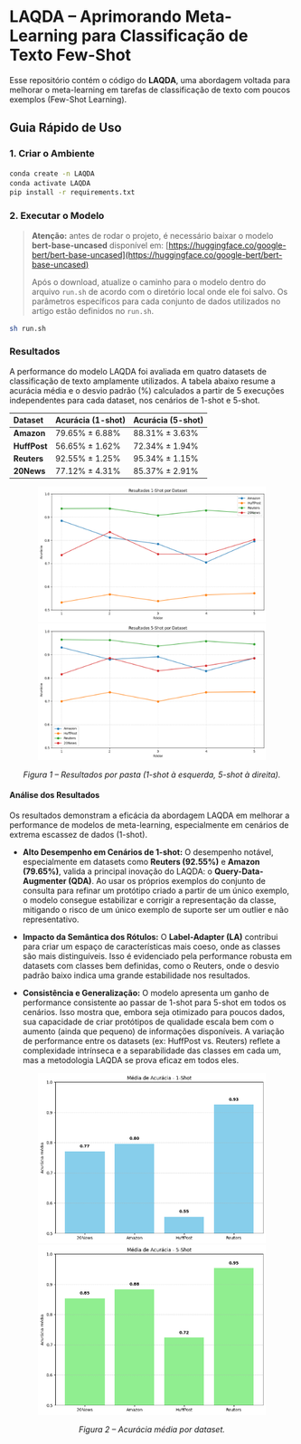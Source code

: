 # LAQDA – Aprimorando Meta-Learning para Classificação de Texto Few-Shot

Esse repositório contém o código do **LAQDA**, uma abordagem voltada para melhorar o meta-learning em tarefas de classificação de texto com poucos exemplos (Few-Shot Learning).


## Guia Rápido de Uso

### 1. Criar o Ambiente

```bash
conda create -n LAQDA 
conda activate LAQDA
pip install -r requirements.txt
```

### 2. Executar o Modelo

> **Atenção:** antes de rodar o projeto, é necessário baixar o modelo **bert-base-uncased** disponível em:
> [https://huggingface.co/google-bert/bert-base-uncased](https://huggingface.co/google-bert/bert-base-uncased)
>
> Após o download, atualize o caminho para o modelo dentro do arquivo `run.sh` de acordo com o diretório local onde ele foi salvo.
> Os parâmetros específicos para cada conjunto de dados utilizados no artigo estão definidos no `run.sh`.

```bash
sh run.sh
```

### Resultados

A performance do modelo LAQDA foi avaliada em quatro datasets de classificação de texto amplamente utilizados. A tabela abaixo resume a acurácia média e o desvio padrão (%) calculados a partir de 5 execuções independentes para cada dataset, nos cenários de 1-shot e 5-shot.

| Dataset    | Acurácia (1-shot) | Acurácia (5-shot) |
| :--------- | :---------------- | :---------------- |
| **Amazon** | 79.65% ± 6.88%    | 88.31% ± 3.63%    |
| **HuffPost** | 56.65% ± 1.62%    | 72.34% ± 1.94%    |
| **Reuters** | 92.55% ± 1.25%    | 95.34% ± 1.15%    |
| **20News** | 77.12% ± 4.31%    | 85.37% ± 2.91%    |

<p align="center">
  <img src="results/resultado-1shot.png" alt="Resultados 1-shot" width="80%"/>
  <img src="results/resultado-5shot.png" alt="Resultados 5-shot" width="80%"/>
</p>
<p align="center"><em>Figura 1 – Resultados por pasta (1-shot à esquerda, 5-shot à direita).</em></p>


#### Análise dos Resultados

Os resultados demonstram a eficácia da abordagem LAQDA em melhorar a performance de modelos de meta-learning, especialmente em cenários de extrema escassez de dados (1-shot).

  * **Alto Desempenho em Cenários de 1-shot:** O desempenho notável, especialmente em datasets como **Reuters (92.55%)** e **Amazon (79.65%)**, valida a principal inovação do LAQDA: o **Query-Data-Augmenter (QDA)**. Ao usar os próprios exemplos do conjunto de consulta para refinar um protótipo criado a partir de um único exemplo, o modelo consegue estabilizar e corrigir a representação da classe, mitigando o risco de um único exemplo de suporte ser um outlier e não representativo.

  * **Impacto da Semântica dos Rótulos:** O **Label-Adapter (LA)** contribui para criar um espaço de características mais coeso, onde as classes são mais distinguíveis. Isso é evidenciado pela performance robusta em datasets com classes bem definidas, como o Reuters, onde o desvio padrão baixo indica uma grande estabilidade nos resultados.

  * **Consistência e Generalização:** O modelo apresenta um ganho de performance consistente ao passar de 1-shot para 5-shot em todos os cenários. Isso mostra que, embora seja otimizado para poucos dados, sua capacidade de criar protótipos de qualidade escala bem com o aumento (ainda que pequeno) de informações disponíveis. A variação de performance entre os datasets (ex: HuffPost vs. Reuters) reflete a complexidade intrínseca e a separabilidade das classes em cada um, mas a metodologia LAQDA se prova eficaz em todos eles.

<p align="center">
  <img src="results/media-1shot.png" alt="Média 1-shot" width="80%"/>
  <img src="results/media-5shot.png" alt="Média 5-shot" width="80%"/>
</p>
<p align="center"><em>Figura 2 – Acurácia média por dataset.</em></p>